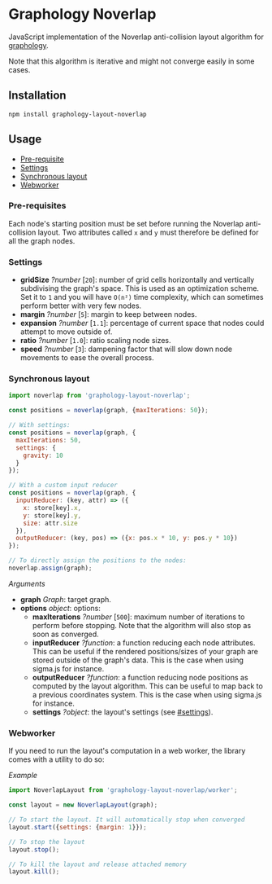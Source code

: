 # Graphology Noverlap

JavaScript implementation of the Noverlap anti-collision layout algorithm for [graphology](https://graphology.github.io).

Note that this algorithm is iterative and might not converge easily in some cases.

## Installation

```
npm install graphology-layout-noverlap
```

## Usage

- [Pre-requisite](#pre-requisite)
- [Settings](#settings)
- [Synchronous layout](#synchronous-layout)
- [Webworker](#webworker)

### Pre-requisites

Each node's starting position must be set before running the Noverlap anti-collision layout. Two attributes called `x` and `y` must therefore be defined for all the graph nodes.

### Settings

- **gridSize** _?number_ [`20`]: number of grid cells horizontally and vertically subdivising the graph's space. This is used as an optimization scheme. Set it to `1` and you will have `O(n²)` time complexity, which can sometimes perform better with very few nodes.
- **margin** _?number_ [`5`]: margin to keep between nodes.
- **expansion** _?number_ [`1.1`]: percentage of current space that nodes could attempt to move outside of.
- **ratio** _?number_ [`1.0`]: ratio scaling node sizes.
- **speed** _?number_ [`3`]: dampening factor that will slow down node movements to ease the overall process.

### Synchronous layout

```js
import noverlap from 'graphology-layout-noverlap';

const positions = noverlap(graph, {maxIterations: 50});

// With settings:
const positions = noverlap(graph, {
  maxIterations: 50,
  settings: {
    gravity: 10
  }
});

// With a custom input reducer
const positions = noverlap(graph, {
  inputReducer: (key, attr) => ({
    x: store[key].x,
    y: store[key].y,
    size: attr.size
  }),
  outputReducer: (key, pos) => ({x: pos.x * 10, y: pos.y * 10})
});

// To directly assign the positions to the nodes:
noverlap.assign(graph);
```

_Arguments_

- **graph** _Graph_: target graph.
- **options** _object_: options:
  - **maxIterations** _?number_ [`500`]: maximum number of iterations to perform before stopping. Note that the algorithm will also stop as soon as converged.
  - **inputReducer** _?function_: a function reducing each node attributes. This can be useful if the rendered positions/sizes of your graph are stored outside of the graph's data. This is the case when using sigma.js for instance.
  - **outputReducer** _?function_: a function reducing node positions as computed by the layout algorithm. This can be useful to map back to a previous coordinates system. This is the case when using sigma.js for instance.
  - **settings** _?object_: the layout's settings (see [#settings](#settings)).

### Webworker

If you need to run the layout's computation in a web worker, the library comes with a utility to do so:

_Example_

```js
import NoverlapLayout from 'graphology-layout-noverlap/worker';

const layout = new NoverlapLayout(graph);

// To start the layout. It will automatically stop when converged
layout.start({settings: {margin: 1}});

// To stop the layout
layout.stop();

// To kill the layout and release attached memory
layout.kill();
```
